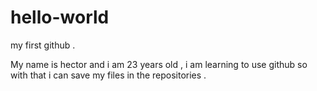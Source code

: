 # hello-world
 my first github .
 
 My name is hector and i am 23 years old , i am learning to use github so with that i can save my files in the repositories .
